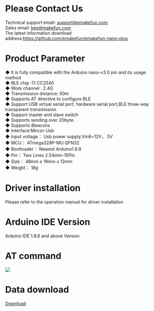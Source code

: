 # Please Contact Us
Technical support email: support@emakefun.com</br>
Sales email: ken@makefun.com</br>
The latest information download address:https://github.com/emakefun/emakefun-nano-plus  </br>
# Product Parameter
◆ It is fully compatible with the Arduino nano-v3.0 pin and its usage method</br>
◆ BLE chip :TI CC2540</br>
◆ Work channel : 2.4G</br>
◆ Transmission distance: 50m</br>
◆ Supports AT directive to configure BLE</br>
◆ Support USB virtual serial port, hardware serial port,BLE three-way transparent transmission</br>
◆ Support master and slave switch</br>
◆ Supports sending over 20byte.</br>
◆ Supports iBeacons</br>
◆ Interface:Mircor-Usb</br>
◆ Input voltage： Usb power supply,Vin6~12V， 5V</br>
◆ MCU： ATmega328P-MU QFN32</br>
◆ Bootloader： Newest Arduino1.8.8</br>
◆ Pin： Two Lines 2.54mm-15Pin</br>
◆ Size： 48mm x 19mm x 12mm</br>
◆ Weight： 18g</br>
# Driver installation
Please refer to the operation manual for driver installation</br>
# Arduino IDE Version
Arduino IDE 1.8.6 and above Version</br>
# AT command
![](https://github.com/emakefun/emakefun-nano-plus/blob/master/BLE-Nano/AT_CMD.png)</br>
# Data download
[Download](https://github.com/emakefun/emakefun-nano-plus/archive/master.zip)</br>

